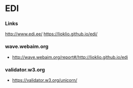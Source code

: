 # EDI

### Links
http://www.edi.ee/
https://lioklio.github.io/edi/

### wave.webaim.org
- http://wave.webaim.org/report#/http://lioklio.github.io/edi

### validator.w3.org
 - https://validator.w3.org/unicorn/

